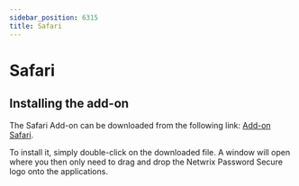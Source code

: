 ```yaml
---
sidebar_position: 6315
title: Safari
---
```


# Safari

## Installing the add-on

The Safari Add-on can be downloaded from the following link:
[Add-on Safari](https://download.passwordsafe.de/v9/Netwrix_Password_Secure-9.0.3.dmg "Add-on Safari").

To install it, simply double-click on the downloaded file. A window will open where you then only need to drag and drop the Netwrix Password Secure logo onto the applications.